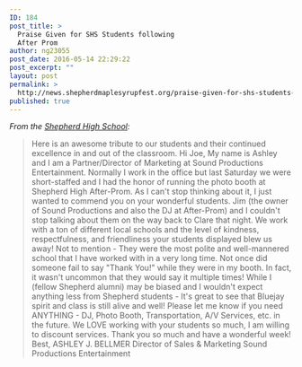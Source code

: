 ```yaml
---
ID: 184
post_title: >
  Praise Given for SHS Students following
  After Prom
author: ng23055
post_date: 2016-05-14 22:29:22
post_excerpt: ""
layout: post
permalink: >
  http://news.shepherdmaplesyrupfest.org/praise-given-for-shs-students-following-after-prom/
published: true
---
```

<p id="h.9wg6chuyn71r">
  <em>From the <a href="https://www.google.com/url?q=https://www.facebook.com/shepherdmihs/?fref%3Dnf&sa=D&ust=1463268467032000&usg=AFQjCNGQPcFy7PIl1Jmav48lvztgA-Tp0A">Shepherd High School</a>:</em>
</p>

> Here is an awesome tribute to our students and their continued excellence in and out of the classroom. Hi Joe, My name is Ashley and I am a Partner/Director of Marketing at Sound Productions Entertainment. Normally I work in the office but last Saturday we were short-staffed and I had the honor of running the photo booth at Shepherd High After-Prom. As I can't stop thinking about it, I just wanted to commend you on your wonderful students. Jim (the owner of Sound Productions and also the DJ at After-Prom) and I couldn't stop talking about them on the way back to Clare that night. We work with a ton of different local schools and the level of kindness, respectfulness, and friendliness your students displayed blew us away! Not to mention - They were the most polite and well-mannered school that I have worked with in a very long time. Not once did someone fail to say "Thank You!" while they were in my booth. In fact, it wasn't uncommon that they would say it multiple times! While I (fellow Shepherd alumni) may be biased and I wouldn't expect anything less from Shepherd students - It's great to see that Bluejay spirit and class is still alive and well! Please let me know if you need ANYTHING - DJ, Photo Booth, Transportation, A/V Services, etc. in the future. We LOVE working with your students so much, I am willing to discount services. Thank you so much and have a wonderful week! Best, ASHLEY J. BELLMER Director of Sales & Marketing Sound Productions Entertainment